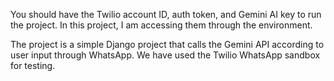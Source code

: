 You should have the Twilio account ID, auth token, and Gemini AI key to run the project. In this project, I am accessing them through the environment.

The project is a simple Django project that calls the Gemini API according to user input through WhatsApp. We have used the Twilio WhatsApp sandbox for testing.
